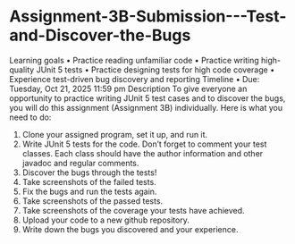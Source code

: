 # Assignment-3B-Submission---Test-and-Discover-the-Bugs

Learning goals
•	Practice reading unfamiliar code 
•	Practice writing high-quality JUnit 5 tests 
•	Practice designing tests for high code coverage
•	Experience test-driven bug discovery and reporting
Timeline
•	Due: Tuesday, Oct 21, 2025 11:59 pm
Description
To give everyone an opportunity to practice writing JUnit 5 test cases and to discover the bugs, you will do this assignment (Assignment 3B) individually. Here is what you need to do:
1.	Clone your assigned program, set it up, and run it.
2.	Write JUnit 5 tests for the code. Don’t forget to comment your test classes. Each class should have the author information and other javadoc and regular comments.
3.	Discover the bugs through the tests!
4.	Take screenshots of the failed tests. 
5.	Fix the bugs and run the tests again.
6.	Take screenshots of the passed tests.
7.	Take screenshots of the coverage your tests have achieved.
8.	Upload your code to a new github repository. 
9.	Write down the bugs you discovered and your experience.
